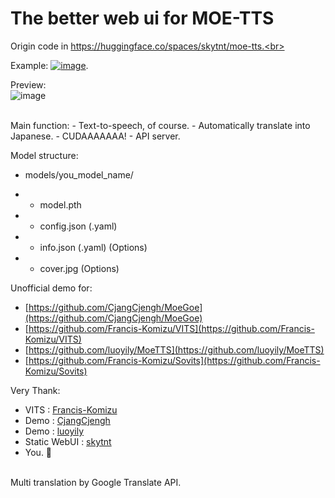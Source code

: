 # The better web ui for MOE-TTS
Origin code in https://huggingface.co/spaces/skytnt/moe-tts.<br>

Example: [![image](https://colab.research.google.com/assets/colab-badge.svg)](https://colab.research.google.com/drive/1oNJiT_e19E3GOprrcSP00gJN_0ZSBERV?usp=sharing).
<br>

Preview:<br>
![image]("https://raw.githubusercontent.com/kanjiisme/moe-tts-webui/master/preview.png")

<br>
Main function:
- Text-to-speech, of course.
- Automatically translate into Japanese.
- CUDAAAAAAA! 
- API server.
<br>

Model structure:<br>
+ models/you_model_name/
- - model.pth
- - config.json (.yaml)
- - info.json (.yaml) (Options)
- - cover.jpg (Options)

Unofficial demo for:
- [https://github.com/CjangCjengh/MoeGoe](https://github.com/CjangCjengh/MoeGoe)
- [https://github.com/Francis-Komizu/VITS](https://github.com/Francis-Komizu/VITS)
- [https://github.com/luoyily/MoeTTS](https://github.com/luoyily/MoeTTS)
- [https://github.com/Francis-Komizu/Sovits](https://github.com/Francis-Komizu/Sovits) <br>

Very Thank:
- VITS : [Francis-Komizu](https://github.com/Francis-Komizu/VITS)
- Demo : [CjangCjengh](https://github.com/CjangCjengh/MoeGoe)
- Demo : [luoyily](https://github.com/luoyily/MoeTTS)
- Static WebUI : [skytnt](https://huggingface.co/spaces/skytnt/moe-tts)
- You. 🫵
<br>
Multi translation by Google Translate API.
